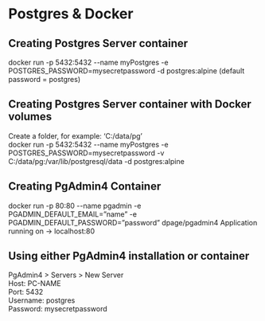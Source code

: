 # Postgres & Docker

## Creating Postgres Server container
docker run -p 5432:5432 --name myPostgres -e POSTGRES_PASSWORD=mysecretpassword -d postgres:alpine
(default password = postgres)

## Creating Postgres Server container with Docker volumes
Create a folder, for example: ‘C:/data/pg’  
docker run -p 5432:5432 --name myPostgres -e POSTGRES_PASSWORD=mysecretpassword -v C:/data/pg:/var/lib/postgresql/data -d postgres:alpine

## Creating PgAdmin4 Container
docker run -p 80:80 --name pgadmin -e PGADMIN_DEFAULT_EMAIL=”name” -e PGADMIN_DEFAULT_PASSWORD=”password” dpage/pgadmin4
Application running on -> localhost:80

## Using either PgAdmin4 installation or container
PgAdmin4 > Servers > New Server  
Host: PC-NAME  
Port: 5432  
Username: postgres  
Password: mysecretpassword
